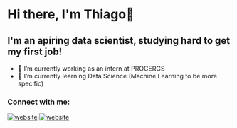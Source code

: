 # Hi there, I'm Thiago👋

## I'm an apiring data scientist, studying hard to get my first job!
- 🔭 I’m currently working as an intern at PROCERGS
- 🌱 I’m currently learning Data Science (Machine Learning to be more specific) 

### Connect with me:

[![website](./img/linkedin-light.svg)](https://https://www.linkedin.com/in/thiago-macedo-280250180/#gh-light-mode-only)
[![website](./img/linkedin-dark.svg)](https://https://www.linkedin.com/in/thiago-macedo-280250180/#gh-dark-mode-only)
&nbsp;&nbsp;
